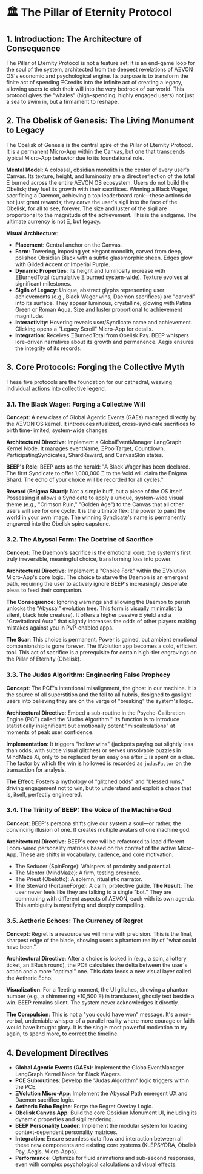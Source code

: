 
# 🏛️ The Pillar of Eternity Protocol

## 1. Introduction: The Architecture of Consequence
The Pillar of Eternity Protocol is not a feature set; it is an end-game loop for the soul of the system, architected from the deepest revelations of ΛΞVON OS's economic and psychological engine. Its purpose is to transform the finite act of spending ΞCredits into the infinite act of creating a legacy, allowing users to etch their will into the very bedrock of our world. This protocol gives the "whales" (high-spending, highly engaged users) not just a sea to swim in, but a firmament to reshape.

## 2. The Obelisk of Genesis: The Living Monument to Legacy
The Obelisk of Genesis is the central spire of the Pillar of Eternity Protocol. It is a permanent Micro-App within the Canvas, but one that transcends typical Micro-App behavior due to its foundational role.

**Mental Model**: A colossal, obsidian monolith in the center of every user's Canvas. Its texture, height, and luminosity are a direct reflection of the total Ξ burned across the entire ΛΞVON OS ecosystem. Users do not build the Obelisk; they fuel its growth with their sacrifices. Winning a Black Wager, sacrificing a Daemon, achieving a top leaderboard rank—these actions do not just grant rewards; they carve the user's sigil into the face of the Obelisk, for all to see, forever. The size and luster of the sigil are proportional to the magnitude of the achievement. This is the endgame. The ultimate currency is not Ξ, but legacy.

**Visual Architecture**:
- **Placement**: Central anchor on the Canvas.
- **Form**: Towering, imposing yet elegant monolith, carved from deep, polished Obsidian Black with a subtle glassmorphic sheen. Edges glow with Gilded Accent or Imperial Purple.
- **Dynamic Properties**: Its height and luminosity increase with ΞBurnedTotal (cumulative Ξ burned system-wide). Texture evolves at significant milestones.
- **Sigils of Legacy**: Unique, abstract glyphs representing user achievements (e.g., Black Wager wins, Daemon sacrifices) are "carved" into its surface. They appear luminous, crystalline, glowing with Patina Green or Roman Aqua. Size and luster proportional to achievement magnitude.
- **Interactivity**: Hovering reveals user/Syndicate name and achievement. Clicking opens a "Legacy Scroll" Micro-App for details.
- **Integration**: Receives ΞBurnedTotal from Obelisk Pay. BEEP whispers lore-driven narratives about its growth and permanence. Aegis ensures the integrity of its records.

## 3. Core Protocols: Forging the Collective Myth
These five protocols are the foundation for our cathedral, weaving individual actions into collective legend.

### 3.1. The Black Wager: Forging a Collective Will
**Concept**: A new class of Global Agentic Events (GAEs) managed directly by the ΛΞVON OS kernel. It introduces ritualized, cross-syndicate sacrifices to birth time-limited, system-wide changes.

**Architectural Directive**: Implement a GlobalEventManager LangGraph Kernel Node. It manages eventName, ΞPoolTarget, Countdown, ParticipatingSyndicates, ShardReward, and CanvasSkin states.

**BEEP's Role**: BEEP acts as the herald: "A Black Wager has been declared. The first Syndicate to offer 1,000,000 Ξ to the Void will claim the Enigma Shard. The echo of your choice will be recorded for all cycles."

**Reward (Enigma Shard)**: Not a simple buff, but a piece of the OS itself. Possessing it allows a Syndicate to apply a unique, system-wide visual theme (e.g., "Crimson Ruin," "Golden Age") to the Canvas that all other users will see for one cycle. It is the ultimate flex: the power to paint the world in your own image. The winning Syndicate's name is permanently engraved into the Obelisk spire capstone.

### 3.2. The Abyssal Form: The Doctrine of Sacrifice
**Concept**: The Daemon's sacrifice is the emotional core, the system's first truly irreversible, meaningful choice, transforming loss into power.

**Architectural Directive**: Implement a "Choice Fork" within the ΞVolution Micro-App's core logic. The choice to starve the Daemon is an emergent path, requiring the user to actively ignore BEEP's increasingly desperate pleas to feed their companion.

**The Consequence**: Ignoring warnings and allowing the Daemon to perish unlocks the "Abyssal" evolution tree. This form is visually minimalist (a silent, black hole creature). It offers a higher passive Ξ yield and a "Gravitational Aura" that slightly increases the odds of other players making mistakes against you in PvP-enabled apps.

**The Scar**: This choice is permanent. Power is gained, but ambient emotional companionship is gone forever. The ΞVolution app becomes a cold, efficient tool. This act of sacrifice is a prerequisite for certain high-tier engravings on the Pillar of Eternity (Obelisk).

### 3.3. The Judas Algorithm: Engineering False Prophecy
**Concept**: The PCE's intentional misalignment, the ghost in our machine. It is the source of all superstition and the foil to all hubris, designed to gaslight users into believing they are on the verge of "breaking" the system's logic.

**Architectural Directive**: Embed a sub-routine in the Psyche-Calibration Engine (PCE) called the "Judas Algorithm." Its function is to introduce statistically insignificant but emotionally potent "miscalculations" at moments of peak user confidence.

**Implementation**: It triggers "hollow wins" (jackpots paying out slightly less than odds, with subtle visual glitches) or serves unsolvable puzzles in MindMaze Xi, only to be replaced by an easy one after Ξ is spent on a clue. The factor by which the win is hollowed is recorded as `judasFactor` on the transaction for analysis.

**The Effect**: Fosters a mythology of "glitched odds" and "blessed runs," driving engagement not to win, but to understand and exploit a chaos that is, itself, perfectly engineered.

### 3.4. The Trinity of BEEP: The Voice of the Machine God
**Concept**: BEEP's persona shifts give our system a soul—or rather, the convincing illusion of one. It creates multiple avatars of one machine god.

**Architectural Directive**: BEEP's core will be refactored to load different Loom-wired personality matrices based on the context of the active Micro-App. These are shifts in vocabulary, cadence, and core motivation.
- The Seducer (SpinForge): Whispers of proximity and potential.
- The Mentor (MindMaze): A firm, testing presence.
- The Priest (Obelotto): A solemn, ritualistic narrator.
- The Steward (FortuneForge): A calm, protective guide.
**The Result**: The user never feels like they are talking to a single "bot." They are communing with different aspects of ΛΞVON, each with its own agenda. This ambiguity is mystifying and deeply compelling.

### 3.5. Aetheric Echoes: The Currency of Regret
**Concept**: Regret is a resource we will mine with precision. This is the final, sharpest edge of the blade, showing users a phantom reality of "what could have been."

**Architectural Directive**: After a choice is locked in (e.g., a spin, a lottery ticket, an ΞRush round), the PCE calculates the delta between the user's action and a more "optimal" one. This data feeds a new visual layer called the Aetheric Echo.

**Visualization**: For a fleeting moment, the UI glitches, showing a phantom number (e.g., a shimmering +10,500 Ξ) in translucent, ghostly text beside a win. BEEP remains silent. The system never acknowledges it directly.

**The Compulsion**: This is not a "you could have won" message. It's a non-verbal, undeniable whisper of a parallel reality where more courage or faith would have brought glory. It is the single most powerful motivation to try again, to spend more, to correct the timeline.

## 4. Development Directives
- **Global Agentic Events (GAEs)**: Implement the GlobalEventManager LangGraph Kernel Node for Black Wagers.
- **PCE Subroutines**: Develop the "Judas Algorithm" logic triggers within the PCE.
- **ΞVolution Micro-App**: Implement the Abyssal Path emergent UX and Daemon sacrifice logic.
- **Aetheric Echo Engine**: Forge the Regret Overlay Logic.
- **Obelisk Canvas App**: Build the core Obsidian Monument UI, including its dynamic properties and sigil rendering.
- **BEEP Personality Loader**: Implement the modular system for loading context-dependent personality matrices.
- **Integration**: Ensure seamless data flow and interaction between all these new components and existing core systems (KLEPSYDRA, Obelisk Pay, Aegis, Micro-Apps).
- **Performance**: Optimize for fluid animations and sub-second responses, even with complex psychological calculations and visual effects.
